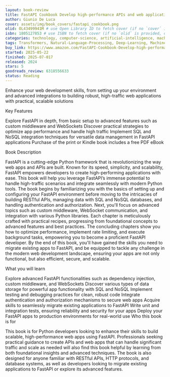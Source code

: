 ```yaml
---
layout: book-review
title: FastAPI Cookbook Develop high-performance APIs and web applications with Python
author: Giunio De Luca
cover: assets/img/book_covers/fastapi_cookbook.png
olid: OL43499941M # use Open Library ID to fetch cover (if no `cover` is provided)
isbn: 1805127853 # use ISBN to fetch cover (if no `olid` is provided, dashes are optional)
categories: technology, computer-science, artificial-intelligence, machine-learning, natural-language-processing
tags: Transformers, Natural-Language-Processing, Deep-Learning, Machine-Learning, Artificial-Intelligence
buy_link: https://www.amazon.com/FastAPI-Cookbook-Develop-high-performance-applications/dp/1805127853
started: 2025-05-22
finished: 2025-07-017
released: 2024
stars: 5
goodreads_review: 6318556633
status: Reading
---
```


Enhance your web development skills, from setting up your environment and advanced integrations to building robust, high-traffic web applications with practical, scalable solutions

Key Features

Explore FastAPI in depth, from basic setup to advanced features such as custom middleware and WebSockets
Discover practical strategies to optimize app performance and handle high traffic
Implement SQL and NoSQL integration techniques for versatile data management in FastAPI applications
Purchase of the print or Kindle book includes a free PDF eBook

Book Description

FastAPI is a cutting-edge Python framework that is revolutionizing the way web apps and APIs are built. Known for its speed, simplicity, and scalability, FastAPI empowers developers to create high-performing applications with ease. This book will help you leverage FastAPI’s immense potential to handle high-traffic scenarios and integrate seamlessly with modern Python tools. The book begins by familiarizing you with the basics of setting up and configuring your FastAPI environment before moving to the intricacies of building RESTful APIs, managing data with SQL and NoSQL databases, and handling authentication and authorization. Next, you'll focus on advanced topics such as custom middleware, WebSocket communication, and integration with various Python libraries. Each chapter is meticulously crafted with practical recipes, progressing from foundational concepts to advanced features and best practices. The concluding chapters show you how to optimize performance, implement rate limiting, and execute background tasks, empowering you to become a proficient FastAPI developer. By the end of this book, you'll have gained the skills you need to migrate existing apps to FastAPI, and be equipped to tackle any challenge in the modern web development landscape, ensuring your apps are not only functional, but also efficient, secure, and scalable.

What you will learn

Explore advanced FastAPI functionalities such as dependency injection, custom middleware, and WebSockets
Discover various types of data storage for powerful app functionality with SQL and NoSQL
Implement testing and debugging practices for clean, robust code
Integrate authentication and authorization mechanisms to secure web apps
Acquire skills to seamlessly migrate existing applications to FastAPI
Write unit and integration tests, ensuring reliability and security for your apps
Deploy your FastAPI apps to production environments for real-world use
Who this book is for

This book is for Python developers looking to enhance their skills to build scalable, high-performance web apps using FastAPI. Professionals seeking practical guidance to create APIs and web apps that can handle significant traffic and scale as needed will also find this book helpful by learning from both foundational insights and advanced techniques. The book is also designed for anyone familiar with RESTful APIs, HTTP protocols, and database systems, as well as developers looking to migrate existing applications to FastAPI or explore its advanced features. 